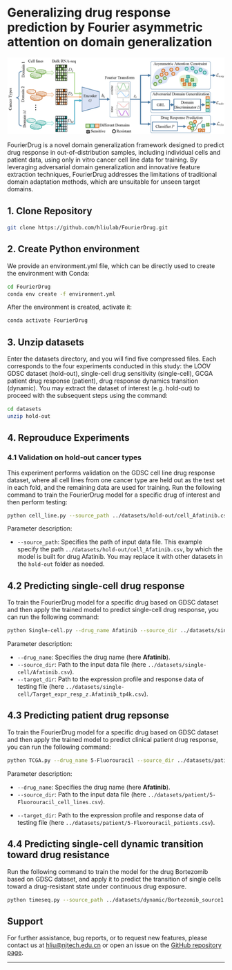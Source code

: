# Generalizing drug response prediction by Fourier asymmetric attention on domain generalization
![Screenshot](framework.png)

FourierDrug is a novel domain generalization framework designed to predict drug response in out-of-distribution samples, including individual cells and patient data, using only in vitro cancer cell line data for training. By leveraging adversarial domain generalization and innovative feature extraction techniques, FourierDrug addresses the limitations of traditional domain adaptation methods, which are unsuitable for unseen target domains.


## 1.  Clone Repository

~~~bash
git clone https://github.com/hliulab/FourierDrug.git
~~~

## 2. Create Python environment

We provide an environment.yml file, which can be directly used to create the environment with Conda:

```bash
cd FourierDrug
conda env create -f environment.yml
```

After the environment is created, activate it:

```bash
conda activate FourierDrug
```


## 3. Unzip datasets
Enter the datasets directory, and you will find five compressed files. Each corresponds to the four experiments conducted in this study: the LOOV GDSC dataset (hold-out), single-cell drug sensitivity (single-cell), GCGA patient drug response (patient), drug response dynamics transition (dynamic). You may extract the dataset of interest (e.g. hold-out) to proceed with the subsequent steps using the command:
~~~bash
cd datasets
unzip hold-out
~~~

## 4. Reprouduce Experiments
### 4.1 Validation on hold-out cancer types 

This experiment performs validation on the GDSC cell line drug response dataset, where all cell lines from one cancer type are held out as the test set in each fold, and the remaining data are used for training. Run the following command to train the FourierDrug model for a specific drug of interest and then perform testing:

```bash
python cell_line.py --source_path ../datasets/hold-out/cell_Afatinib.csv
```

Parameter description:

- `--source_path`: Specifies the path of input data file. This example specify the path `../datasets/hold-out/cell_Afatinib.csv`, by which the model is built for drug Afatinib. You may replace it with other datasets in the `hold-out` folder as needed.



## 4.2 Predicting single-cell drug response 

To train the FourierDrug model for a specific drug based on GDSC dataset and then apply the trained model to predict single-cell drug response, you can run the following command:

```bash
python Single-cell.py --drug_name Afatinib --source_dir ../datasets/single-cell/Afatinib.csv --target_dir ../datasets/single-cell/Target_expr_resp_z.Afatinib_tp4k.csv
```

Parameter description:

* `--drug_name`: Specifies the drug name (here **Afatinib**).
* `--source_dir`: Path to the input data file (here `../datasets/single-cell/Afatinib.csv`).
* `--target_dir`: Path to the expression profile and response data of testing file (here `../datasets/single-cell/Target_expr_resp_z.Afatinib_tp4k.csv`).


## 4.3 Predicting patient drug repsonse 
To train the FourierDrug model for a specific drug based on GDSC dataset and then apply the trained model to predict clinical patient drug response, you can run the following command:

```bash
python TCGA.py --drug_name 5-Fluorouracil --source_dir ../datasets/patient/5-Fluorouracil_cell_lines.csv --target_dir ../datasets/patient/5-Fluorouracil_patients.csv
```

Parameter description:

* `--drug_name`: Specifies the drug name (here **Afatinib**).
* `--source_dir`: Path to the input data file (here `../datasets/patient/5-Fluorouracil_cell_lines.csv`).
- `--target_dir`: Path to the expression profile and response data of testing file (here `../datasets/patient/5-Fluorouracil_patients.csv`).


## 4.4 Predicting single-cell dynamic transition toward drug resistance

Run the following command to train the model for the drug Bortezomib based on GDSC dataset, and apply it to predict the transition of single cells toward a drug-resistant state under continuous drug exposure.

```bash
python timeseq.py --source_path ../datasets/dynamic/Bortezomib_source1.csv --target_dir ../datasets/dynamic/Bortezomib_target.csv
```

## Support
For further assistance, bug reports, or to request new features, please contact us at hliu@njtech.edu.cn or open an issue on the [GitHub repository page](https://github.com/hliulab/FourierDrug).

---
